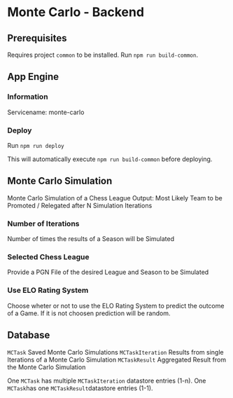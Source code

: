 # Monte Carlo - Backend

## Prerequisites

Requires project `common` to be installed.
Run `npm run build-common`.

## App Engine

### Information

Servicename: monte-carlo

### Deploy

Run `npm run deploy`

This will automatically execute `npm run build-common` before deploying.

## Monte Carlo Simulation
Monte Carlo Simulation of a Chess League
Output: Most Likely Team to be Promoted / Relegated after N Simulation Iterations
### Number of Iterations
Number of times the results of a Season will be Simulated
### Selected Chess League
Provide a PGN File of the desired League and Season to be Simulated
### Use ELO Rating System
Choose wheter or not to use the ELO Rating System to predict the outcome of a Game.
If it is not choosen prediction will be random.

## Database

`MCTask`
Saved Monte Carlo Simulations
`MCTaskIteration`
Results from single Iterations of a Monte Carlo Simulation
`MCTaskResult`
Aggregated Result from the Monte Carlo Simulation

One `MCTask` has multiple `MCTaskIteration` datastore entries (1-n).
One `MCTask`has one `MCTaskResult`datastore entries (1-1).
